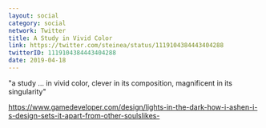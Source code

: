 ```yaml
---
layout: social
category: social
network: Twitter
title: A Study in Vivid Color
link: https://twitter.com/steinea/status/1119104384443404288
twitterID: 1119104384443404288
date: 2019-04-18
---
```


"a study ... in vivid color, clever in its composition, magnificent in its singularity"

<https://www.gamedeveloper.com/design/lights-in-the-dark-how-i-ashen-i-s-design-sets-it-apart-from-other-soulslikes->
